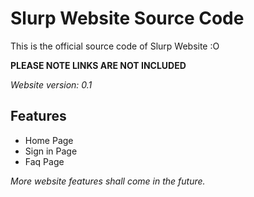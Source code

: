 
# Slurp Website Source Code

This is the official source code of Slurp Website :O

**PLEASE NOTE LINKS ARE NOT INCLUDED**

*Website version: 0.1*


## Features

- Home Page
- Sign in Page
- Faq Page

*More website features shall come in the future.*
